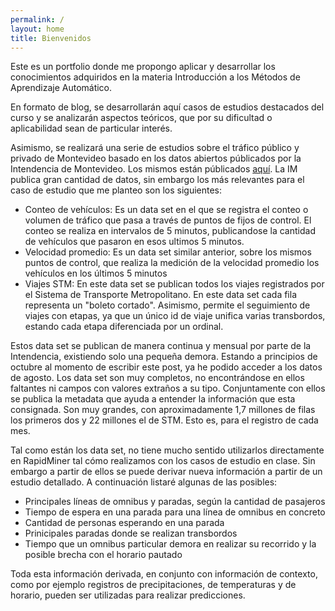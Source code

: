```yaml
---
permalink: /
layout: home
title: Bienvenidos
---
```


Este es un portfolio donde me propongo aplicar y desarrollar los conocimientos adquiridos en la materia Introducción a los Métodos de Aprendizaje Automático.

En formato de blog, se desarrollarán aquí casos de estudios destacados del curso y se analizarán aspectos teóricos, que por su dificultad o aplicabilidad sean de particular interés.

Asimismo, se realizará una serie de estudios sobre el tráfico público y privado de Montevideo basado en los datos abiertos públicados por la Intendencia de Montevideo. Los mismos están públicados [aquí][abiertosIM]. La IM publica gran cantidad de datos, sin embargo los más relevantes para el caso de estudio que me planteo son los siguientes:

* Conteo de vehículos: Es un data set en el que se registra el conteo o volumen de tráfico que pasa a través de puntos de fijos de control. El conteo se realiza en intervalos de 5 minutos, publicandose la cantidad de vehículos que pasaron en esos ultimos 5 minutos.
* Velocidad promedio: Es un data set similar anterior, sobre los mismos puntos de control, que realiza la medición de la velocidad promedio los vehículos en los últimos 5 minutos
* Viajes STM: En este data set se publican todos los viajes registrados por el Sistema de Transporte Metropolitano. En este data set cada fila representa un "boleto cortado". Asimismo, permite el seguimiento de viajes con etapas, ya que un único id de viaje unifica varias transbordos, estando cada etapa diferenciada por un ordinal.

Estos data set se publican de manera continua y mensual por parte de la Intendencia, existiendo solo una pequeña demora. Estando a principios de octubre al momento de escribir este post, ya he podido acceder a los datos de agosto. Los data set son muy completos, no encontrándose en ellos faltantes ni campos con valores extraños a su tipo. Conjuntamente con ellos se publica la metadata que ayuda a entender la información que esta consignada. Son muy grandes, con aproximadamente 1,7 millones de filas los primeros dos y 22 millones el de STM. Esto es, para el registro de cada mes. 

Tal como están los data set, no tiene mucho sentido utilizarlos directamente en RapidMiner tal cómo realizamos con los casos de estudio en clase. Sin embargo a partir de ellos se puede derivar nueva información a partir de un estudio detallado. A continuación listaré algunas de las posibles:

* Principales líneas de omnibus y paradas, según la cantidad de pasajeros
* Tiempo de espera en una parada para una línea de omnibus en concreto
* Cantidad de personas esperando en una parada
* Prinicipales paradas donde se realizan transbordos
* Tiempo que un omnibus particular demora en realizar su recorrido y la posible brecha con el horario pautado

Toda esta información derivada, en conjunto con información de contexto, como por ejemplo registros de precipitaciones, de temperaturas y de horario, pueden ser utilizadas para realizar predicciones. 

[abiertosIM]: https://catalogodatos.gub.uy/organization/intendencia-montevideo
